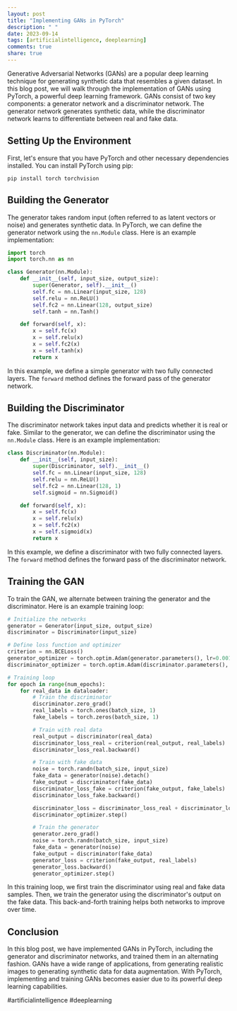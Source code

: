 ```yaml
---
layout: post
title: "Implementing GANs in PyTorch"
description: " "
date: 2023-09-14
tags: [artificialintelligence, deeplearning]
comments: true
share: true
---
```


Generative Adversarial Networks (GANs) are a popular deep learning technique for generating synthetic data that resembles a given dataset. In this blog post, we will walk through the implementation of GANs using PyTorch, a powerful deep learning framework. GANs consist of two key components: a generator network and a discriminator network. The generator network generates synthetic data, while the discriminator network learns to differentiate between real and fake data.

## Setting Up the Environment

First, let's ensure that you have PyTorch and other necessary dependencies installed. You can install PyTorch using pip:

```
pip install torch torchvision
```

## Building the Generator

The generator takes random input (often referred to as latent vectors or noise) and generates synthetic data. In PyTorch, we can define the generator network using the `nn.Module` class. Here is an example implementation:

```python
import torch
import torch.nn as nn

class Generator(nn.Module):
    def __init__(self, input_size, output_size):
        super(Generator, self).__init__()
        self.fc = nn.Linear(input_size, 128)
        self.relu = nn.ReLU()
        self.fc2 = nn.Linear(128, output_size)
        self.tanh = nn.Tanh()

    def forward(self, x):
        x = self.fc(x)
        x = self.relu(x)
        x = self.fc2(x)
        x = self.tanh(x)
        return x
```

In this example, we define a simple generator with two fully connected layers. The `forward` method defines the forward pass of the generator network.

## Building the Discriminator

The discriminator network takes input data and predicts whether it is real or fake. Similar to the generator, we can define the discriminator using the `nn.Module` class. Here is an example implementation:

```python
class Discriminator(nn.Module):
    def __init__(self, input_size):
        super(Discriminator, self).__init__()
        self.fc = nn.Linear(input_size, 128)
        self.relu = nn.ReLU()
        self.fc2 = nn.Linear(128, 1)
        self.sigmoid = nn.Sigmoid()

    def forward(self, x):
        x = self.fc(x)
        x = self.relu(x)
        x = self.fc2(x)
        x = self.sigmoid(x)
        return x
```

In this example, we define a discriminator with two fully connected layers. The `forward` method defines the forward pass of the discriminator network.

## Training the GAN

To train the GAN, we alternate between training the generator and the discriminator. Here is an example training loop:

```python
# Initialize the networks
generator = Generator(input_size, output_size)
discriminator = Discriminator(input_size)

# Define loss function and optimizer
criterion = nn.BCELoss()
generator_optimizer = torch.optim.Adam(generator.parameters(), lr=0.001)
discriminator_optimizer = torch.optim.Adam(discriminator.parameters(), lr=0.001)

# Training loop
for epoch in range(num_epochs):
    for real_data in dataloader:
        # Train the discriminator
        discriminator.zero_grad()
        real_labels = torch.ones(batch_size, 1)
        fake_labels = torch.zeros(batch_size, 1)

        # Train with real data
        real_output = discriminator(real_data)
        discriminator_loss_real = criterion(real_output, real_labels)
        discriminator_loss_real.backward()

        # Train with fake data
        noise = torch.randn(batch_size, input_size)
        fake_data = generator(noise).detach()
        fake_output = discriminator(fake_data)
        discriminator_loss_fake = criterion(fake_output, fake_labels)
        discriminator_loss_fake.backward()

        discriminator_loss = discriminator_loss_real + discriminator_loss_fake
        discriminator_optimizer.step()

        # Train the generator
        generator.zero_grad()
        noise = torch.randn(batch_size, input_size)
        fake_data = generator(noise)
        fake_output = discriminator(fake_data)
        generator_loss = criterion(fake_output, real_labels)
        generator_loss.backward()
        generator_optimizer.step()
```

In this training loop, we first train the discriminator using real and fake data samples. Then, we train the generator using the discriminator's output on the fake data. This back-and-forth training helps both networks to improve over time.

## Conclusion

In this blog post, we have implemented GANs in PyTorch, including the generator and discriminator networks, and trained them in an alternating fashion. GANs have a wide range of applications, from generating realistic images to generating synthetic data for data augmentation. With PyTorch, implementing and training GANs becomes easier due to its powerful deep learning capabilities.

#artificialintelligence #deeplearning